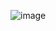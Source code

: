 ![image](https://user-images.githubusercontent.com/75282888/126862203-76b17405-7e72-44fc-be1c-d4674d4d4f52.png)
